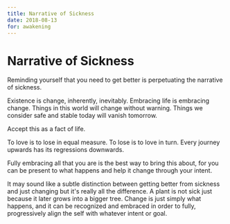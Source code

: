 ```yaml
---
title: Narrative of Sickness
date: 2018-08-13
for: awakening
---
```


# Narrative of Sickness

Reminding yourself that you need to get better is perpetuating the narrative of sickness.

Existence is change, inherently, inevitably. Embracing life is embracing change. Things in this world will change without warning. Things we consider safe and stable today will vanish tomorrow.

Accept this as a fact of life.

To love is to lose in equal measure. To lose is to love in turn. Every journey upwards has its regressions downwards.

Fully embracing all that you are is the best way to bring this about, for you can be present to what happens and help it change through your intent.

It may sound like a subtle distinction between getting better from sickness and just changing but it's really all the difference. A plant is not sick just because it later grows into a bigger tree. Change is just simply what happens, and it can be recognized and embraced in order to fully, progressively align the self with whatever intent or goal.

